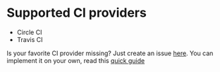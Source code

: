 # Supported CI providers

- Circle CI
- Travis CI

Is your favorite CI provider missing? Just create an issue
[here](https://github.com/codechecks/monorepo). You can implement it on your own, read this
[quick guide](adding-new-ci.md)
